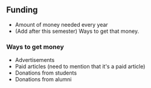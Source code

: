 ## Funding

+ Amount of money needed every year
+ (Add after this semester) Ways to get that money.


### Ways to get money
+ Advertisements
+ Paid articles (need to mention that it's a paid article)
+ Donations from students
+ Donations from alumni

